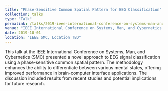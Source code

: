 ```yaml
---
title: "Phase-Sensitive Common Spatial Pattern for EEG Classification"
collection: talks
type: "Talk"
permalink: /talks/2019-ieee-international-conference-on-systems-man-and-cybernetics-smc
venue: "IEEE International Conference on Systems, Man, and Cybernetics (SMC)"
date: 2019-10-01
location: "IEEE SMC, Location TBD"
---
```


This talk at the IEEE International Conference on Systems, Man, and Cybernetics (SMC) presented a novel approach to EEG signal classification using a phase-sensitive common spatial pattern. The methodology enhances the ability to differentiate between various mental states, offering improved performance in brain-computer interface applications. The discussion included results from recent studies and potential implications for future research.
